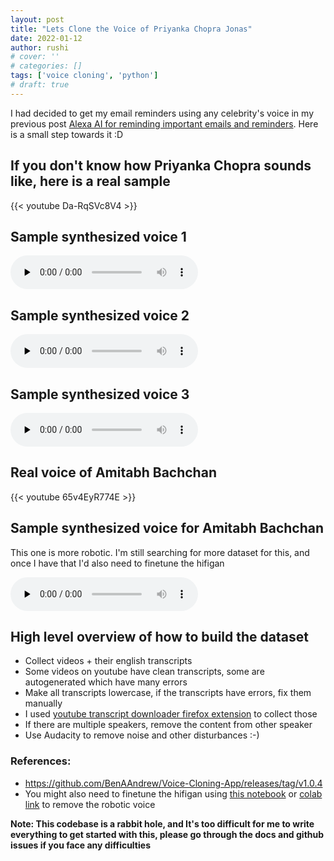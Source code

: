 ```yaml
---
layout: post
title: "Lets Clone the Voice of Priyanka Chopra Jonas"
date: 2022-01-12
author: rushi
# cover: ''
# categories: []
tags: ['voice cloning', 'python']
# draft: true
---
```


I had decided to get my email reminders using any celebrity's voice in my previous post [Alexa AI for reminding important emails and reminders](https://rushichaudhari.github.io/posts/2021-12-19-alexa-remind-emails/). Here is a small step towards it :D 

## If you don't know how Priyanka Chopra sounds like, here is a real sample

<div>
    {{< youtube Da-RqSVc8V4 >}}
</div>

## Sample synthesized voice 1

<p>
    <audio class="player" controls preload="none">
        <source src="/static/img/2022-01-12-Lets-clone-the-voice-of-Priyanka-Chopra-Jonas/slept.wav" type="audio/mp3">
    </audio>
</p>

## Sample synthesized voice 2

<p>
    <audio class="player" controls preload="none">
        <source src="/static/img/2022-01-12-Lets-clone-the-voice-of-Priyanka-Chopra-Jonas/cycling.wav" type="audio/mp3">
    </audio>
</p>

## Sample synthesized voice 3

<p>
    <audio class="player" controls preload="none">
        <source src="/static/img/2022-01-12-Lets-clone-the-voice-of-Priyanka-Chopra-Jonas/hopeexp.wav" type="audio/mp3">
    </audio>
</p>

## Real voice of Amitabh Bachchan

<div>
    {{< youtube 65v4EyR774E >}}
</div>

## Sample synthesized voice for Amitabh Bachchan

This one is more robotic. I'm still searching for more dataset for this, and once I have that I'd also need to finetune the hifigan

<p>
    <audio class="player" controls preload="none">
        <source src="/static/img/2022-01-12-Lets-clone-the-voice-of-Priyanka-Chopra-Jonas/amitabh_bachchan_love_the_game.wav" type="audio/mp3">
    </audio>
</p>

## High level overview of how to build the dataset
- Collect videos + their english transcripts
- Some videos on youtube have clean transcripts, some are autogenerated which have many errors
- Make all transcripts lowercase, if the transcripts have errors, fix them manually
- I used [youtube transcript downloader firefox extension](https://addons.mozilla.org/en-US/firefox/addon/youtube-transcript-downloader/) to collect those
- If there are multiple speakers, remove the content from other speaker
- Use Audacity to remove noise and other disturbances :-)

### References:

- https://github.com/BenAAndrew/Voice-Cloning-App/releases/tag/v1.0.4
- You might also need to finetune the hifigan using [this notebook](/static/img/2022-01-12-Lets-clone-the-voice-of-Priyanka-Chopra-Jonas/HiFi_GAN_Fine_Tuning.ipynb) or [colab link](https://colab.research.google.com/drive/1ume3953K2K-EdNL90vNqPNSWM1KRuwqp) to remove the robotic voice 


**Note: This codebase is a rabbit hole, and It's too difficult for me to write everything to get started with this, please go through the docs and github issues if you face any difficulties**